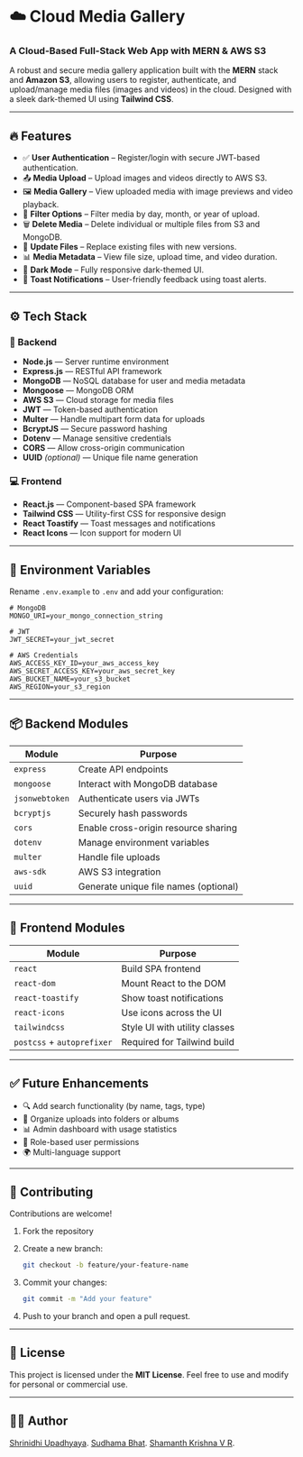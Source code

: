 
# ☁️ Cloud Media Gallery

### A Cloud-Based Full-Stack Web App with MERN & AWS S3

A robust and secure media gallery application built with the **MERN** stack and **Amazon S3**, allowing users to register, authenticate, and upload/manage media files (images and videos) in the cloud. Designed with a sleek dark-themed UI using **Tailwind CSS**.

---

## 🔥 Features

* ✅ **User Authentication** – Register/login with secure JWT-based authentication.
* 📤 **Media Upload** – Upload images and videos directly to AWS S3.
* 🖼️ **Media Gallery** – View uploaded media with image previews and video playback.
* 📅 **Filter Options** – Filter media by day, month, or year of upload.
* 🗑️ **Delete Media** – Delete individual or multiple files from S3 and MongoDB.
* 🔁 **Update Files** – Replace existing files with new versions.
* 📊 **Media Metadata** – View file size, upload time, and video duration.
* 🌙 **Dark Mode** – Fully responsive dark-themed UI.
* 🔔 **Toast Notifications** – User-friendly feedback using toast alerts.

---

## ⚙️ Tech Stack

### 🧠 Backend

* **Node.js** — Server runtime environment
* **Express.js** — RESTful API framework
* **MongoDB** — NoSQL database for user and media metadata
* **Mongoose** — MongoDB ORM
* **AWS S3** — Cloud storage for media files
* **JWT** — Token-based authentication
* **Multer** — Handle multipart form data for uploads
* **BcryptJS** — Secure password hashing
* **Dotenv** — Manage sensitive credentials
* **CORS** — Allow cross-origin communication
* **UUID** *(optional)* — Unique file name generation

### 💻 Frontend

* **React.js** — Component-based SPA framework
* **Tailwind CSS** — Utility-first CSS for responsive design
* **React Toastify** — Toast messages and notifications
* **React Icons** — Icon support for modern UI

---

## 🧩 Environment Variables

Rename `.env.example` to `.env` and add your configuration:

```env
# MongoDB
MONGO_URI=your_mongo_connection_string

# JWT
JWT_SECRET=your_jwt_secret

# AWS Credentials
AWS_ACCESS_KEY_ID=your_aws_access_key
AWS_SECRET_ACCESS_KEY=your_aws_secret_key
AWS_BUCKET_NAME=your_s3_bucket
AWS_REGION=your_s3_region
```

---

## 📦 Backend Modules

| Module         | Purpose                               |
| -------------- | ------------------------------------- |
| `express`      | Create API endpoints                  |
| `mongoose`     | Interact with MongoDB database        |
| `jsonwebtoken` | Authenticate users via JWTs           |
| `bcryptjs`     | Securely hash passwords               |
| `cors`         | Enable cross-origin resource sharing  |
| `dotenv`       | Manage environment variables          |
| `multer`       | Handle file uploads                   |
| `aws-sdk`      | AWS S3 integration                    |
| `uuid`         | Generate unique file names (optional) |

---

## 🎨 Frontend Modules

| Module                     | Purpose                       |
| -------------------------- | ----------------------------- |
| `react`                    | Build SPA frontend            |
| `react-dom`                | Mount React to the DOM        |
| `react-toastify`           | Show toast notifications      |
| `react-icons`              | Use icons across the UI       |
| `tailwindcss`              | Style UI with utility classes |
| `postcss` + `autoprefixer` | Required for Tailwind build   |

---

## ✅ Future Enhancements

* 🔍 Add search functionality (by name, tags, type)
* 📁 Organize uploads into folders or albums
* 📊 Admin dashboard with usage statistics
* 🔐 Role-based user permissions
* 🌍 Multi-language support

---

## 🙌 Contributing

Contributions are welcome!

1. Fork the repository
2. Create a new branch:

   ```bash
   git checkout -b feature/your-feature-name
   ```
3. Commit your changes:

   ```bash
   git commit -m "Add your feature"
   ```
4. Push to your branch and open a pull request.

---

## 📄 License

This project is licensed under the **MIT License**.
Feel free to use and modify for personal or commercial use.

---

## 👨‍💻 Author
[Shrinidhi Upadhyaya](https://github.com/Shrinidhi972004).
[Sudhama Bhat](https://github.com/Sudhama-bhat).
[Shamanth Krishna V R](https://github.com/Shamanth-k).



